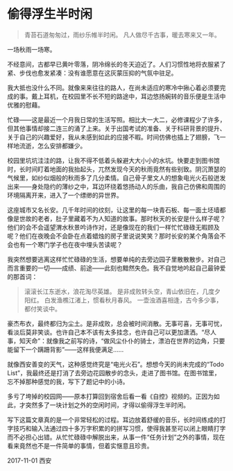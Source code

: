 # 偷得浮生半时闲

<blockquote>青苔石道匆匆过，雨纱乐帷半时闲。
凡人做尽千古事，暖去寒来又一年。</blockquote>
一场秋雨一场寒。

不经意间，古都早已黄叶零落，阴冷绵长的冬天迫近了。人们习惯性地将衣服紧了紧、步伐也愈发紧凑：没有谁愿意在这灰蒙压抑的气氛中驻足。

我大抵也没什么不同。就像来来往往的路人，在尚未适应的寒冷中揪心着必须要完成的事。戴上耳机，在校园里不长不短的路途中，耳边悠扬婉转的音乐便是生活中优雅的慰藉。

忙碌——这是最近一个月我日常的生活写照。相比大一大二，必修课程少了许多，但其他事情却接二连三的涌了上来。关于出国考试的准备、关于科研背景的提升、关于自己的兴趣爱好，我从未感到如此的应接不暇。时间仿佛也插上了翅膀，飞一样地流逝，怎么安排都嫌少。

校园里坑坑洼洼的路，让我不得不低着头躲避大大小小的水坑。快要走到图书馆时，长时间盯着地面的我抬起头，兀然发现今天的秋雨竟然有些别致。阴沉萧瑟的气候里，如纱似烟般的秋雨多了几分柔情。自己骨子里文人的想象电光火石般迸发出来——身处隐约的薄纱之中，耳边环绕着悠扬动人的乐曲，我自己仿佛和周围的环境隔离开来，进入了一个缥缈的异世界。

这座城市又名长安。几千年时间的纹刻，让这里的每一块青石板、每一面土坯墙都像是世故的老者，肚子里藏着不为人知道的故事。那时秋天的长安是什么样子呢？他们的会不会遥望渭水秋景吟诗作对，还是像现在的我们一样忙忙碌碌无暇顾及呢？他们在夜晚会不会卧在点着蜡烛的房子里说说笑笑？那时长安的某个角落会不会也有一个寒门学子也在夜中埋头苦读呢？

我突然想要逃离这样忙忙碌碌的生活，想要单纯的去旁边园子里散散散步。对自己而言重要的一切——成绩、前途——此刻也黯然失色。我不自觉地吟起自己最钟爱的那首词：
<blockquote>滚滚长江东逝水，浪花淘尽英雄。 是非成败转头空，青山依旧在，几度夕阳红。 白发渔樵江渚上，惯看秋月春风。 一壶浊酒喜相逢，古今多少事，都付笑谈中。</blockquote>
豪杰布衣，最终都归为尘土。是非成败，总会被时间消散。无事可喜，无事可忧，看淡后莫非笑谈。也许自己本不该有太多挂念，也许自己可以更加潇洒。“尽人事，知天命”：就像我之前写的诗，“做风尘仆仆的骑士，漂泊在世界的边角，只要能留下一个蹒跚背影”——这样我便满足……

就像西安善变的天气，这种感觉终究是“电光火石”。想想今天的尚未完成的“Todo List”，我最终还是打消了去旁边花园散步的念头，走进了图书馆。在图书馆里，忘不掉那种感觉的我，写下了题记中的小诗。

多亏了垮掉的校园网——原本打算回到宿舍后看一看《自控》视频的。正因为如此，才突然多了一块计划之外的空闲时间，才得以偷得浮生半时闲。

写下这篇文章真的是一个非常轻松的过程。耳边放着舒缓的音乐，长时间练成的打字技巧和输入法通过四十多万字积累的的拼写习惯，使得我甚至可以闭上眼睛打字而不必担心出错。从忙忙碌碌中解脱出来，从事一件“任务计划”之外的事情，现在看来竟然也不是一件简单的事情，但着实惬意且珍贵。

2017-11-01 西安

&nbsp;
